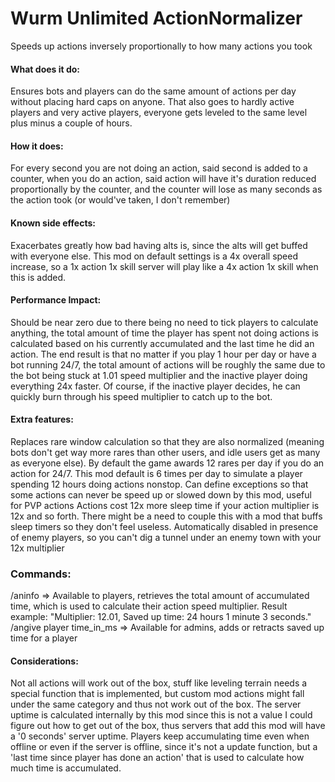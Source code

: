 # Wurm Unlimited ActionNormalizer
Speeds up actions inversely proportionally to how many actions you took

#### What does it do: 
Ensures bots and players can do the same amount of actions per day without placing hard caps on anyone. That also goes to hardly active players and very active players, everyone gets leveled to the same level plus minus a couple of hours.
#### How it does: 
For every second you are not doing an action, said second is added to a counter, when you do an action, said action will have it's duration reduced proportionally by the counter, and the counter will lose as many seconds as the action took (or would've taken, I don't remember)
#### Known side effects: 
Exacerbates greatly how bad having alts is, since the alts will get buffed with everyone else. This mod on default settings is a 4x overall speed increase, so a 1x action 1x skill server will play like a 4x action 1x skill when this is added.
#### Performance Impact: 
Should be near zero due to there being no need to tick players to calculate anything, the total amount of time the player has spent not doing actions is calculated based on his currently accumulated and the last time he did an action.
The end result is that no matter if you play 1 hour per day or have a bot running 24/7, the total amount of actions will be roughly the same due to the bot being stuck at 1.01 speed multiplier and the inactive player doing everything 24x faster. Of course, if the inactive player decides, he can quickly burn through his speed multiplier to catch up to the bot.
#### Extra features:
Replaces rare window calculation so that they are also normalized (meaning bots don't get way more rares than other users, and idle users get as many as everyone else). By default the game awards 12 rares per day if you do an action for 24/7. This mod default is 6 times per day to simulate a player spending 12 hours doing actions nonstop.
Can define exceptions so that some actions can never be speed up or slowed down by this mod, useful for PVP actions
Actions cost 12x more sleep time if your action multiplier is 12x and so forth. There might be a need to couple this with a mod that buffs sleep timers so they don't feel useless.
Automatically disabled in presence of enemy players, so you can't dig a tunnel under an enemy town with your 12x multiplier
### Commands:
/aninfo => Available to players, retrieves the total amount of accumulated time, which is used to calculate their action speed multiplier.
Result example: "Multiplier: 12.01, Saved up time: 24 hours 1 minute 3 seconds."
/angive player time_in_ms => Available for admins, adds or retracts saved up time for a player
#### Considerations:
Not all actions will work out of the box, stuff like leveling terrain needs a special function that is implemented, but custom mod actions might fall under the same category and thus not work out of the box.
The server uptime is calculated internally by this mod since this is not a value I could figure out how to get out of the box, thus servers that add this mod will have a '0 seconds' server uptime.
Players keep accumulating time even when offline or even if the server is offline, since it's not a update function, but a 'last time since player has done an action' that is used to calculate how much time is accumulated.
